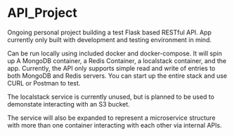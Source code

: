 # API_Project

Ongoing personal project building a test Flask based RESTful API.  App currently only built with development and testing environment in mind.

Can be run locally using included docker and docker-compose.  It will spin up A MongoDB container, a Redis Container, a localstack container, and the app.
Currently, the API only supports simple read and write of entries to both MongoDB and Redis servers.  You can start up the entire stack and use CURL or Postman to test.

The localstack service is currently unused, but is planned to be used to demonstate interacting with an S3 bucket.

The service will also be expanded to represent a microservice structure with more than one container interacting with each other via internal APIs.
